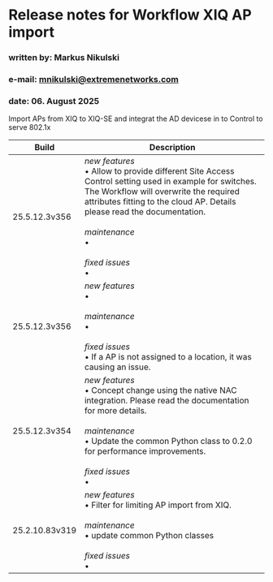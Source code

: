 # Release notes for Workflow **XIQ AP import**
### written by:   Markus Nikulski
### e-mail:       mnikulski@extremenetworks.com
### date:         06. August 2025

Import APs from XIQ to XIQ-SE and integrat the AD devicese in to Control to serve 802.1x

| Build | Description |
| ------------- | ------- |
|25.5.12.3v356|*new features*<br>	• Allow to provide different Site Access Control setting used in example for switches. The Workflow will overwrite the required attributes fitting to the cloud AP. Details please read the documentation. <br><br>*maintenance*<br>	• <br><br>*fixed issues*<br> • |
|25.5.12.3v356|*new features*<br>	• <br><br>*maintenance*<br>	• <br><br>*fixed issues*<br> • If a AP is not assigned to a location, it was causing an issue.|
|25.5.12.3v354|*new features*<br>	• Concept change using the native NAC integration. Please read the documentation for more details.<br><br>*maintenance*<br>	• Update the common Python class to 0.2.0 for performance improvements.<br><br>*fixed issues*<br>	• |
|25.2.10.83v319|*new features*<br>	• Filter for limiting AP import from XIQ.<br><br>*maintenance*<br>	• update common Python classes<br><br>*fixed issues*<br>	• |
